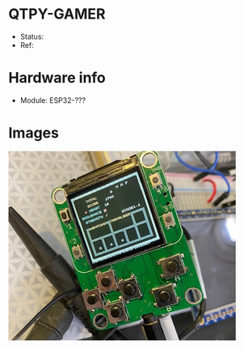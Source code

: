 # QTPY-GAMER

- Status:
- Ref:

# Hardware info
- Module: ESP32-???

# Images

![device.jpg](device.jpg)
